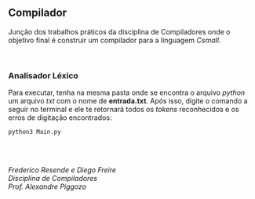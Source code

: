 ## Compilador

Junção dos trabalhos práticos da disciplina de Compiladores onde o objetivo final é construir um compilador para a linguagem *Csmall*.

<br>

### Analisador Léxico

Para executar, tenha na mesma pasta onde se encontra o arquivo *python* um arquivo *txt* com o nome de **entrada.txt**. Após isso, digite o comando a seguir no terminal e ele te retornará todos os *tokens* reconhecidos e os erros de digitação encontrados:
```
python3 Main.py
```

<br><br>

*Frederico Resende e Diego Freire*<br/>
*Disciplina de Compiladores*<br/>
*Prof. Alexandre Piggozo*
